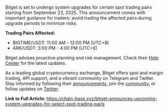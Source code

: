 Bitget is set to undergo system upgrades for certain spot trading pairs starting from September 23, 2025. This announcement comes with important guidance for traders: avoid trading the affected pairs during upgrade periods to minimize risks.

**Trading Pairs Affected:**
- BIGTIME/USDT: 11:00 AM - 12:00 PM (UTC+8)
- ARK/USDT: 3:00 PM - 4:00 PM (UTC+8)

Bitget advises proactive planning and risk management. Check their [Help Center](https://www.bitget.com/support) for the latest updates.

As a leading global cryptocurrency exchange, Bitget offers spot and margin trading, API support, and a vibrant community on Telegram and Twitter. Stay informed by following their [announcements](https://www.bitget.com/support/announcement-center), join the [community](https://t.me/BitgetENOfficial), or follow updates on [Twitter](https://twitter.com/bitgetglobal).

**Link to Full Article:** https://chain-base.xyz/bitget-announces-upcoming-system-upgrades-for-select-spot-trading-pairs